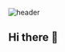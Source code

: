 ![header](https://capsule-render.vercel.app/api?type=slice&color=auto&height=300&section=header&text=SungJin's%20Lab&fontSize=60&rotate=20&fontAlign=70&fontAlignY=30)

## Hi there 👋

<!--
**twocastlejean/twocastlejean** is a ✨ _special_ ✨ repository because its `README.md` (this file) appears on your GitHub profile.

Here are some ideas to get you started:

- 🔭 I’m currently working on ...
- 🌱 I’m currently learning ...
- 👯 I’m looking to collaborate on ...
- 🤔 I’m looking for help with ...
- 💬 Ask me about ...
- 📫 How to reach me: ...
- 😄 Pronouns: ...
- ⚡ Fun fact: ...
-->
